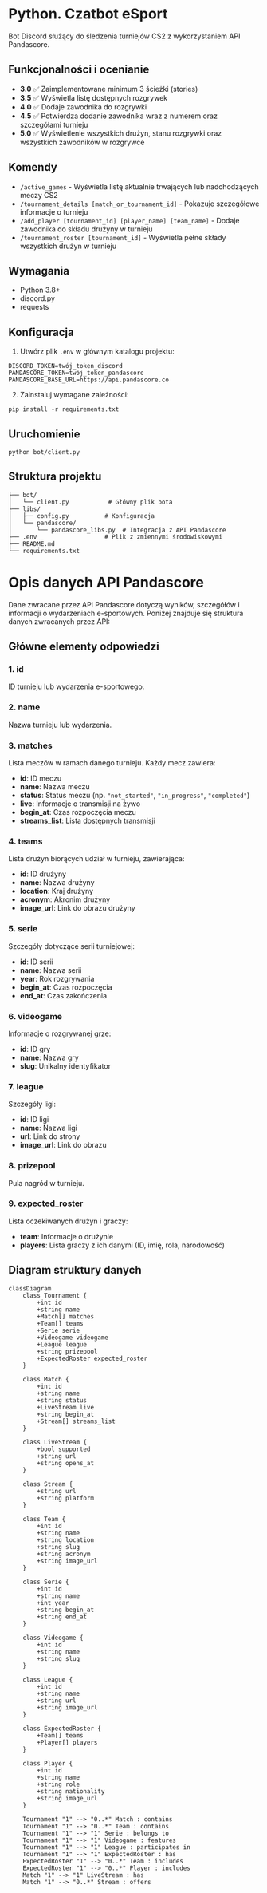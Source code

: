 # **Python. Czatbot eSport**

Bot Discord służący do śledzenia turniejów CS2 z wykorzystaniem API Pandascore.

## Funkcjonalności i ocenianie
- **3.0** ✅ Zaimplementowane minimum 3 ścieżki (stories)
- **3.5** ✅ Wyświetla listę dostępnych rozgrywek
- **4.0** ✅ Dodaje zawodnika do rozgrywki
- **4.5** ✅ Potwierdza dodanie zawodnika wraz z numerem oraz szczegółami turnieju
- **5.0** ✅ Wyświetlenie wszystkich drużyn, stanu rozgrywki oraz wszystkich zawodników w rozgrywce

## Komendy
- `/active_games` - Wyświetla listę aktualnie trwających lub nadchodzących meczy CS2
- `/tournament_details [match_or_tournament_id]` - Pokazuje szczegółowe informacje o turnieju
- `/add_player [tournament_id] [player_name] [team_name]` - Dodaje zawodnika do składu drużyny w turnieju
- `/tournament_roster [tournament_id]` - Wyświetla pełne składy wszystkich drużyn w turnieju

## Wymagania
- Python 3.8+
- discord.py
- requests

## Konfiguracja

1. Utwórz plik `.env` w głównym katalogu projektu:
```
DISCORD_TOKEN=twój_token_discord
PANDASCORE_TOKEN=twój_token_pandascore
PANDASCORE_BASE_URL=https://api.pandascore.co
```

2. Zainstaluj wymagane zależności:
```
pip install -r requirements.txt
```

## Uruchomienie
```
python bot/client.py
```

## Struktura projektu
```
├── bot/
│   └── client.py           # Główny plik bota
├── libs/
│   ├── config.py          # Konfiguracja
│   └── pandascore/
│       └── pandascore_libs.py  # Integracja z API Pandascore
├── .env                   # Plik z zmiennymi środowiskowymi
├── README.md
└── requirements.txt
```

# Opis danych API Pandascore

Dane zwracane przez API Pandascore dotyczą wyników, szczegółów i informacji o wydarzeniach e-sportowych. Poniżej znajduje się struktura danych zwracanych przez API:

## Główne elementy odpowiedzi

### 1. **id**  
ID turnieju lub wydarzenia e-sportowego.

### 2. **name**  
Nazwa turnieju lub wydarzenia.

### 3. **matches**  
Lista meczów w ramach danego turnieju. Każdy mecz zawiera:
- **id**: ID meczu
- **name**: Nazwa meczu
- **status**: Status meczu (np. `"not_started"`, `"in_progress"`, `"completed"`)
- **live**: Informacje o transmisji na żywo
- **begin_at**: Czas rozpoczęcia meczu
- **streams_list**: Lista dostępnych transmisji

### 4. **teams**  
Lista drużyn biorących udział w turnieju, zawierająca:
- **id**: ID drużyny
- **name**: Nazwa drużyny
- **location**: Kraj drużyny
- **acronym**: Akronim drużyny
- **image_url**: Link do obrazu drużyny

### 5. **serie**  
Szczegóły dotyczące serii turniejowej:
- **id**: ID serii
- **name**: Nazwa serii
- **year**: Rok rozgrywania
- **begin_at**: Czas rozpoczęcia
- **end_at**: Czas zakończenia

### 6. **videogame**  
Informacje o rozgrywanej grze:
- **id**: ID gry
- **name**: Nazwa gry
- **slug**: Unikalny identyfikator

### 7. **league**  
Szczegóły ligi:
- **id**: ID ligi
- **name**: Nazwa ligi
- **url**: Link do strony
- **image_url**: Link do obrazu

### 8. **prizepool**  
Pula nagród w turnieju.

### 9. **expected_roster**  
Lista oczekiwanych drużyn i graczy:
- **team**: Informacje o drużynie
- **players**: Lista graczy z ich danymi (ID, imię, rola, narodowość)

## Diagram struktury danych

```mermaid
classDiagram
    class Tournament {
        +int id
        +string name
        +Match[] matches
        +Team[] teams
        +Serie serie
        +Videogame videogame
        +League league
        +string prizepool
        +ExpectedRoster expected_roster
    }

    class Match {
        +int id
        +string name
        +string status
        +LiveStream live
        +string begin_at
        +Stream[] streams_list
    }

    class LiveStream {
        +bool supported
        +string url
        +string opens_at
    }

    class Stream {
        +string url
        +string platform
    }

    class Team {
        +int id
        +string name
        +string location
        +string slug
        +string acronym
        +string image_url
    }

    class Serie {
        +int id
        +string name
        +int year
        +string begin_at
        +string end_at
    }

    class Videogame {
        +int id
        +string name
        +string slug
    }

    class League {
        +int id
        +string name
        +string url
        +string image_url
    }

    class ExpectedRoster {
        +Team[] teams
        +Player[] players
    }

    class Player {
        +int id
        +string name
        +string role
        +string nationality
        +string image_url
    }

    Tournament "1" --> "0..*" Match : contains
    Tournament "1" --> "0..*" Team : contains
    Tournament "1" --> "1" Serie : belongs to
    Tournament "1" --> "1" Videogame : features
    Tournament "1" --> "1" League : participates in
    Tournament "1" --> "1" ExpectedRoster : has
    ExpectedRoster "1" --> "0..*" Team : includes
    ExpectedRoster "1" --> "0..*" Player : includes
    Match "1" --> "1" LiveStream : has
    Match "1" --> "0..*" Stream : offers
```